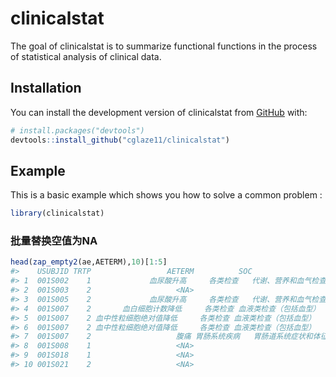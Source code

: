 
<!-- README.md is generated from README.Rmd. Please edit that file -->

# clinicalstat

<!-- badges: start -->
<!-- badges: end -->

The goal of clinicalstat is to summarize functional functions in the
process of statistical analysis of clinical data.

## Installation

You can install the development version of clinicalstat from
[GitHub](https://github.com/) with:

``` r
# install.packages("devtools")
devtools::install_github("cglaze11/clinicalstat")
```

## Example

This is a basic example which shows you how to solve a common problem :

``` r
library(clinicalstat)
```

### 批量替换空值为NA

``` r
head(zap_empty2(ae,AETERM),10)[1:5]
#>    USUBJID TRTP                 AETERM          SOC                   HLGT
#> 1  001S002    1             血尿酸升高     各类检查   代谢、营养和血气检查
#> 2  001S003    2                   <NA>                                    
#> 3  001S005    2             血尿酸升高     各类检查   代谢、营养和血气检查
#> 4  001S007    2       血白细胞计数降低     各类检查 血液类检查（包括血型）
#> 5  001S007    2 血中性粒细胞绝对值降低     各类检查 血液类检查（包括血型）
#> 6  001S007    2 血中性粒细胞绝对值降低     各类检查 血液类检查（包括血型）
#> 7  001S007    2                   腹痛 胃肠系统疾病   胃肠道系统症状和体征
#> 8  001S008    1                   <NA>                                    
#> 9  001S018    1                   <NA>                                    
#> 10 001S021    2                   <NA>
```
